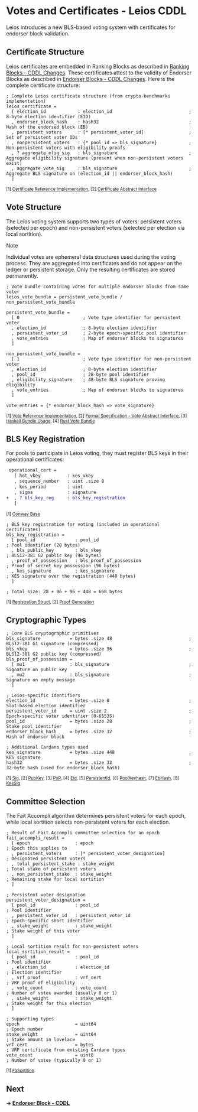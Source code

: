 # Votes and Certificates - Leios CDDL

Leios introduces a new BLS-based voting system with certificates for endorser block validation.

## Certificate Structure

Leios certificates are embedded in Ranking Blocks as described in [Ranking Blocks - CDDL Changes](ranking-blocks.md). These certificates attest to the validity of Endorser Blocks as described in [Endorser Blocks - CDDL Changes](endorser-blocks.md). Here is the complete certificate structure:

```cddl
; Complete Leios certificate structure (from crypto-benchmarks implementation)
leios_certificate =
  [ election_id            : election_id                             ; 8-byte election identifier (EID)
  , endorser_block_hash    : hash32                                  ; Hash of the endorsed block (EB)  
  , persistent_voters      : [* persistent_voter_id]                 ; Set of persistent voter IDs
  , nonpersistent_voters   : {* pool_id => bls_signature}            ; Non-persistent voters with eligibility proofs
  , ? aggregate_elig_sig   : bls_signature                           ; Aggregate eligibility signature (present when non-persistent voters exist)
  , aggregate_vote_sig     : bls_signature                           ; Aggregate BLS signature on (election_id || endorser_block_hash)
  ]
```
<sub>[1] [Certificate Reference Implementation](https://github.com/input-output-hk/ouroboros-leios/blob/main/crypto-benchmarks.rs/src/cert.rs#L13-L21), [2] [Certificate Abstract Interface](https://github.com/input-output-hk/ouroboros-leios-formal-spec/blob/main/formal-spec/Leios/Base.agda#L24-L28)</sub>

## Vote Structure

The Leios voting system supports two types of voters: persistent voters (selected per epoch) and non-persistent voters (selected per election via local sortition).

> [!Note]
> Individual votes are ephemeral data structures used during the voting process. They are aggregated into certificates and do not appear on the ledger or persistent storage. Only the resulting certificates are stored permanently.

```cddl
; Vote bundle containing votes for multiple endorser blocks from same voter
leios_vote_bundle = persistent_vote_bundle / non_persistent_vote_bundle

persistent_vote_bundle =
  [ 0                        ; Vote type identifier for persistent voter
  , election_id              ; 8-byte election identifier  
  , persistent_voter_id      ; 2-byte epoch-specific pool identifier
  , vote_entries             ; Map of endorser blocks to signatures
  ]

non_persistent_vote_bundle =
  [ 1                        ; Vote type identifier for non-persistent voter
  , election_id              ; 8-byte election identifier
  , pool_id                  ; 28-byte pool identifier
  , eligibility_signature    ; 48-byte BLS signature proving eligibility
  , vote_entries             ; Map of endorser blocks to signatures
  ]

vote_entries = {* endorser_block_hash => vote_signature}
```
<sub>[1] [Vote Reference Implementation](https://github.com/input-output-hk/ouroboros-leios/blob/main/crypto-benchmarks.rs/src/vote.rs#L13-L27), [2] [Formal Specification - Vote Abstract Interface](https://github.com/input-output-hk/ouroboros-leios-formal-spec/blob/main/formal-spec/Leios/Abstract.agda#L24-L27), [3] [Haskell Bundle Usage](https://github.com/input-output-hk/ouroboros-leios/blob/main/simulation/src/LeiosProtocol/Short.hs#L231-L234), [4] [Rust Vote Bundle](https://github.com/input-output-hk/ouroboros-leios/blob/main/sim-rs/sim-core/src/model.rs#L208-L212)</sub>

## BLS Key Registration

For pools to participate in Leios voting, they must register BLS keys in their operational certificates:

```diff
 operational_cert = 
   [ hot_vkey          : kes_vkey    
   , sequence_number   : uint .size 8
   , kes_period        : uint        
   , sigma             : signature   
+  , ? bls_key_reg     : bls_key_registration
   ]
```
<sub>[1] [Conway Base](https://github.com/IntersectMBO/cardano-ledger/blob/master/eras/conway/impl/cddl-files/conway.cddl#L114-L119)</sub>

```cddl
; BLS key registration for voting (included in operational certificates)
bls_key_registration =
  [ pool_id               : pool_id                                    ; Pool identifier (28 bytes)
  , bls_public_key        : bls_vkey                                   ; BLS12-381 G2 public key (96 bytes)
  , proof_of_possession   : bls_proof_of_possession                    ; Proof of secret key possession (96 bytes)
  , kes_signature         : kes_signature                              ; KES signature over the registration (448 bytes)
  ]

; Total size: 28 + 96 + 96 + 448 = 668 bytes
```
<sub>[1] [Registration Struct](https://github.com/input-output-hk/ouroboros-leios/blob/main/crypto-benchmarks.rs/src/key.rs#L156-L162), [2] [Proof Generation](https://github.com/input-output-hk/ouroboros-leios/blob/main/crypto-benchmarks.rs/src/bls_vote.rs#L19-L23)</sub>

## Cryptographic Types

```cddl
; Core BLS cryptographic primitives
bls_signature           = bytes .size 48                             ; BLS12-381 G1 signature (compressed)
bls_vkey                = bytes .size 96                             ; BLS12-381 G2 public key (compressed)  
bls_proof_of_possession =
  [ mu1                 : bls_signature                              ; Signature on public key
  , mu2                 : bls_signature                              ; Signature on empty message  
  ]

; Leios-specific identifiers  
election_id             = bytes .size 8                              ; Slot-based election identifier
persistent_voter_id     = uint .size 2                               ; Epoch-specific voter identifier (0-65535)
pool_id                 = bytes .size 28                             ; Stake pool identifier
endorser_block_hash     = bytes .size 32                             ; Hash of endorser block

; Additional Cardano types used
kes_signature           = bytes .size 448                            ; KES signature
hash32                  = bytes .size 32                             ; 32-byte hash (used for endorser_block_hash)
```
<sub>[1] [Sig](https://github.com/input-output-hk/ouroboros-leios/blob/main/crypto-benchmarks.rs/src/key.rs#L100), [2] [PubKey](https://github.com/input-output-hk/ouroboros-leios/blob/main/crypto-benchmarks.rs/src/key.rs#L62), [3] [PoP](https://github.com/input-output-hk/ouroboros-leios/blob/main/crypto-benchmarks.rs/src/key.rs#L139-L143), [4] [Eid](https://github.com/input-output-hk/ouroboros-leios/blob/main/crypto-benchmarks.rs/src/primitive.rs#L76), [5] [PersistentId](https://github.com/input-output-hk/ouroboros-leios/blob/main/crypto-benchmarks.rs/src/registry.rs#L14), [6] [PoolKeyhash](https://github.com/input-output-hk/ouroboros-leios/blob/main/crypto-benchmarks.rs/src/primitive.rs#L14), [7] [EbHash](https://github.com/input-output-hk/ouroboros-leios/blob/main/crypto-benchmarks.rs/src/primitive.rs#L117), [8] [KesSig](https://github.com/input-output-hk/ouroboros-leios/blob/main/crypto-benchmarks.rs/src/primitive.rs#L170)</sub>

## Committee Selection

The Fait Accompli algorithm determines persistent voters for each epoch, while local sortition selects non-persistent voters for each election.

```cddl
; Result of Fait Accompli committee selection for an epoch
fait_accompli_result =
  [ epoch                 : epoch                                     ; Epoch this applies to
  , persistent_voters     : [* persistent_voter_designation]          ; Designated persistent voters  
  , total_persistent_stake : stake_weight                             ; Total stake of persistent voters
  , non_persistent_stake  : stake_weight                              ; Remaining stake for local sortition
  ]

; Persistent voter designation
persistent_voter_designation =
  [ pool_id               : pool_id                                   ; Pool identifier  
  , persistent_voter_id   : persistent_voter_id                       ; Epoch-specific short identifier
  , stake_weight          : stake_weight                              ; Stake weight of this voter
  ]

; Local sortition result for non-persistent voters
local_sortition_result =
  [ pool_id               : pool_id                                   ; Pool identifier
  , election_id           : election_id                               ; Election identifier  
  , vrf_proof             : vrf_cert                                  ; VRF proof of eligibility
  , vote_count            : vote_count                                ; Number of votes awarded (usually 0 or 1)
  , stake_weight          : stake_weight                              ; Stake weight for this election
  ]

; Supporting types
epoch                     = uint64                                    ; Epoch number
stake_weight              = uint64                                    ; Stake amount in lovelace
vrf_cert                  = bytes                                     ; VRF certificate from existing Cardano types
vote_count                = uint8                                     ; Number of votes (typically 0 or 1)
```
<sub>[1] [FaSortition](https://github.com/input-output-hk/ouroboros-leios/blob/main/crypto-benchmarks.rs/src/fait_accompli.rs#L9-L17)</sub>

## Next
**→ [Endorser Block - CDDL](endorser-blocks.md)**